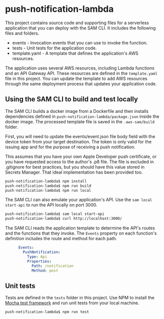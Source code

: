 # push-notification-lambda

This project contains source code and supporting files for a serverless application that you can deploy with the SAM CLI. It includes the following files and folders.

- events - Invocation events that you can use to invoke the function.
- tests - Unit tests for the application code.
- template.yaml - A template that defines the application's AWS resources.

The application uses several AWS resources, including Lambda functions and an API Gateway API. These resources are defined in the `template.yaml` file in this project. You can update the template to add AWS resources through the same deployment process that updates your application code.

## Using the SAM CLI to build and test locally

The SAM CLI builds a docker image from a Dockerfile and then installs dependencies defined in `push-notification-lambda/package.json` inside the docker image. The processed template file is saved in the `.aws-sam/build` folder.

First, you will need to update the events/event.json file body field with the device token from your target destination.
The token is only valid for the issuing app and for the purpose of receiving a push notification.

This assumes that you have your own Apple Developer push certificate, or you have requested access to the author's .p8 file.
The file is excluded in .gitignore for best practices, but you should have this value stored in Secrets Manager. That ideal implementation has been provided too.

```bash
push-notification-lambda$ npm install
push-notification-lambda$ npm run build
push-notification-lambda$ npm run local
```

The SAM CLI can also emulate your application's API. Use the `sam local start-api` to run the API locally on port 3000.

```bash
push-notification-lambda$ sam local start-api
push-notification-lambda$ curl http://localhost:3000/
```

The SAM CLI reads the application template to determine the API's routes and the functions that they invoke. The `Events` property on each function's definition includes the route and method for each path.

```yaml
      Events:
        PushNotification:
          Type: Api
          Properties:
            Path: /notification
            Method: post
```

## Unit tests

Tests are defined in the `tests` folder in this project. Use NPM to install the [Mocha test framework](https://mochajs.org/) and run unit tests from your local machine.

```bash
push-notification-lambda$ npm run test
```
